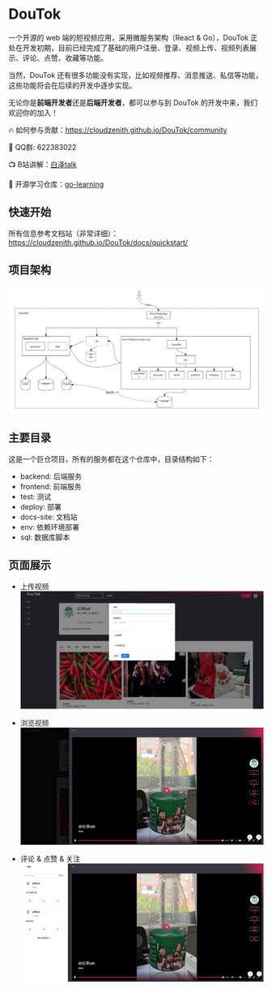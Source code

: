 # DouTok
一个开源的 web 端的短视频应用，采用微服务架构（React & Go），DouTok 正处在开发初期，目前已经完成了基础的用户注册、登录、视频上传、视频列表展示、评论、点赞、收藏等功能。

当然，DouTok 还有很多功能没有实现，比如视频推荐、消息推送、私信等功能，这些功能将会在后续的开发中逐步实现。

无论你是**前端开发者**还是**后端开发者**，都可以参与到 DouTok 的开发中来，我们欢迎你的加入！

🔥 如何参与贡献：https://cloudzenith.github.io/DouTok/community

🐧 QQ群: 622383022

📺 B站讲解：[白泽talk](https://space.bilibili.com/10399934)

🔑 开源学习仓库：[go-learning](https://github.com/BaiZe1998/go-learning)

## 快速开始
所有信息参考文档站（非常详细）：
<https://cloudzenith.github.io/DouTok/docs/quickstart/>

## 项目架构
![DouTok](imgs/DouTok.jpg)

## 主要目录
这是一个巨仓项目，所有的服务都在这个仓库中，目录结构如下：

- backend: 后端服务
- frontend: 前端服务
- test: 测试
- deploy: 部署
- docs-site: 文档站
- env: 依赖环境部署
- sql: 数据库脚本

## 页面展示
- 上传视频
![DouTok](imgs/info.png)

- 浏览视频
![DouTok](imgs/video.png)

- 评论 & 点赞 & 关注
![DouTok](imgs/comment.png)
